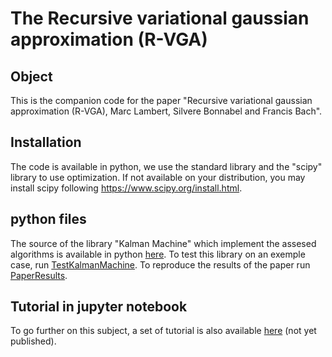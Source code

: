 # The Recursive variational gaussian approximation (R-VGA)

## Object

This is the companion code for the paper "Recursive variational gaussian approximation (R-VGA), Marc Lambert, Silvere Bonnabel and Francis Bach". 

## Installation
The code is available in python, we use the standard library and the "scipy" library to use optimization. If not available on your distribution, you may install scipy following https://www.scipy.org/install.html.

## python files
The source of the library "Kalman Machine" which implement the assesed algorithms is available in python [here][0]. To test this library on an exemple case, run [TestKalmanMachine][1]. To reproduce the results of the paper run [PaperResults][2]. 

## Tutorial in jupyter notebook
To go further on this subject, a set of tutorial is also available [here][3] (not yet published). 

[0]: ./KalmanMachine
[1]: ./TestKalmanMachine.py
[2]: ./PaperResults.py
[3]: ./Tutorial/README.md

